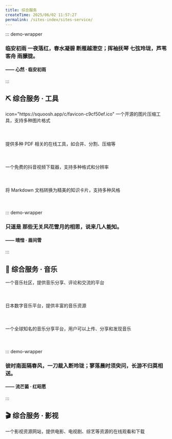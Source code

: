 ```yaml
---
title: 综合服务
createTime: 2025/06/02 11:57:27
permalink: /sites-index/sites-service/
---
```


::: demo-wrapper
<h3 class="title1">临安初雨 一夜落红，春水凝碧 断雁越澄空；挥袖抚琴 七弦玲珑，芦苇客舟 雨朦胧。</h3>
<h4 class="title2">—— 心然 · 临安初雨</h4>

<style scoped>
  .demo-container .title1 {
    color: #9999CC;
  }
  .demo-container .title2 {
    color: #996699;
    text-align: right;
  }
</style>
:::

## ⛏ 综合服务 · 工具

<CardGrid>
  <LinkCard 
    title="Squoosh - 图片压缩工具"
    href="https://squoosh.app/" >
    icon="https://squoosh.app/c/favicon-c9cf50ef.ico"
      一个开源的图片压缩工具，支持多种图片格式
      <h6 style="visibility: hidden; height: 0px">Squoosh - 图片压缩工具</h6>
  </LinkCard>
  <LinkCard 
    title="PDF24 Tools - PDF工具"
    href="https://tools.pdf24.org/zh/all-tools"
    icon="https://tools.pdf24.org/static/img/pdf24.png?v=65" >
      提供多种 PDF 相关的在线工具，如合并、分割、压缩等
      <h6 style="visibility: hidden; height: 0px">PDF24 Tools - PDF工具</h6>
  </LinkCard>
  <LinkCard 
    title="DataTool - 抖音视频下载器"
    href="https://www.datatool.vip/downloader/free-douyin-video-downloader/zh"
    icon="https://oss.snappdown.com/prod/datatool/img/favicon.ico" >
      一个免费的抖音视频下载器，支持多种格式和分辨率
      <h6 style="visibility: hidden; height: 0px">DataTool - 抖音视频下载器</h6>
  </LinkCard>
  <LinkCard 
    title="MD2Card - Markdown 转卡片"
    href="https://md2card.com/zh"
    icon="https://md2card.com/favicons/apple-touch-icon-192.png" >
      将 Markdown 文档转换为精美的知识卡片，支持多种风格
      <h6 style="visibility: hidden; height: 0px">MD2Card - Markdown 转卡片</h6>
  </LinkCard>
</CardGrid>

::: demo-wrapper
<h3 class="title1">只道是 那些无关风花雪月的相思，说来几人能知。</h3>
<h4 class="title2">—— 晴愔 · 眉间雪</h4>
:::

## 🎹 综合服务 · 音乐

<CardGrid>
  <LinkCard
    title="HIFINI - 音乐磁场"
    href="https://www.hifini.com/"
    icon="https://www.hifini.com/view/img/favicon.ico" >
      一个音乐社区，提供音乐分享、评论和交流的平台
      <h6 style="visibility: hidden; height: 0px">HIFINI - 音乐磁场</h6>
  </LinkCard>    
  <LinkCard
    title="Mora - 日本音乐平台"
    href="https://mora.jp/"
    icon="https://mora.jp/favicon.ico" >
      日本数字音乐平台，提供丰富的音乐资源
      <h6 style="visibility: hidden; height: 0px">Mora - 日本音乐平台</h6>
  </LinkCard>
  <LinkCard
    title="SoundCloud - 音乐分享平台"
    href="https://soundcloud.com/"
    icon="https://a-v2.sndcdn.com/assets/images/sc-icons/favicon-2cadd14bdb.ico" >
      一个全球知名的音乐分享平台，用户可以上传、分享和发现音乐
      <h6 style="visibility: hidden; height: 0px">SoundCloud - 音乐分享平台</h6>
  </LinkCard>   
</CardGrid>

::: demo-wrapper
<h3 class="title1">彼时南面隔春风，一刀裁入断玲珑；寥落晨时须臾问，长游不归莫相送。</h3>
<h4 class="title2">—— 流芒菌 · 红昭愿</h4>
:::

## 🎬 综合服务 · 影视

<CardGrid>
    <LinkCard
    title="观影 - 影视资源"
    href="https://www.gying.org/"
    icon="https://www.gying.org/favicon.ico" >
      一个影视资源网站，提供电影、电视剧、综艺等资源的在线观看和下载
      <h6 style="visibility: hidden; height: 0px">观影 - 影视资源</h6>
  </LinkCard> 
</CardGrid>

